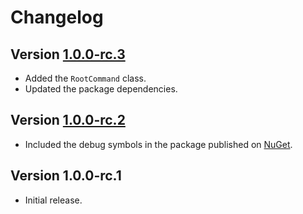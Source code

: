 # Changelog

## Version [1.0.0-rc.3](https://github.com/cedx/which.net/compare/v1.0.0-rc.2...v1.0.0-rc.3)
- Added the `RootCommand` class.
- Updated the package dependencies.

## Version [1.0.0-rc.2](https://github.com/cedx/which.net/compare/v1.0.0-rc.1...v1.0.0-rc.2)
- Included the debug symbols in the package published on [NuGet](https://www.nuget.org).

## Version 1.0.0-rc.1
- Initial release.
